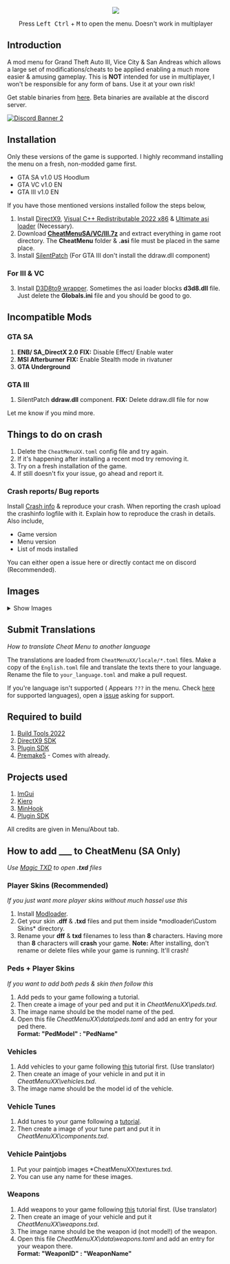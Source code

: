 
<p align="center">
  <img src="https://raw.githubusercontent.com/user-grinch/Cheat-Menu/master/images/logo.png">
  </p>
<p align="center">  
  Press <kbd>Left Ctrl</kbd> + <kbd>M</kbd> to open the menu. Doesn't work in multiplayer
</p>

## Introduction

A mod menu for Grand Theft Auto III, Vice City & San Andreas which allows a large set of modifications/cheats to be applied enabling a much more easier & amusing gameplay. This is **NOT** intended for use in multiplayer, I won't be responsible for any form of bans. Use it at your own risk!

Get stable binaries from [here](https://github.com/user-grinch/Cheat-Menu/releases). Beta binaries are available at the discord server.

[![Discord Banner 2](https://discordapp.com/api/guilds/689515979847237649/widget.png?style=banner2)](https://discord.com/invite/ZzW7kmf)

## Installation
Only these versions of the game is supported. I highly recommand installing the menu on a fresh, non-modded game first.
- GTA SA v1.0 US Hoodlum 
- GTA VC v1.0 EN
- GTA III v1.0 EN

If you have those mentioned versions installed follow the steps below,
1. Install [DirectX9](https://www.microsoft.com/en-us/download/details.aspx?id=35), [Visual C++ Redistributable 2022 x86](https://aka.ms/vs/17/release/vc_redist.x86.exe) & [Ultimate asi loader](https://github.com/ThirteenAG/Ultimate-ASI-Loader/releases) (Necessary).
2. Download [**CheatMenuSA/VC/III.7z**](https://github.com/user-grinch/Cheat-Menu/releases) and extract everything in game root directory. The **CheatMenu** folder & **.asi** file must be placed in the same place.
3. Install [SilentPatch](https://gtaforums.com/topic/669045-silentpatch/) (For GTA III don't install the ddraw.dll component)

### For III & VC
3. Install [D3D8to9 wrapper](https://github.com/crosire/d3d8to9/releases). Sometimes the asi loader blocks **d3d8.dll** file. Just delete the **Globals.ini** file and you should be good to go.

## Incompatible Mods
### GTA SA
1. **ENB/ SA_DirectX 2.0**  **FIX:** Disable Effect/ Enable water
2. **MSI Afterburner**  **FIX:**  Enable Stealth mode in rivatuner
3. **GTA Underground**

### GTA III
1. SilentPatch **ddraw.dll** component.  **FIX:**  Delete ddraw.dll file for now

Let me know if you mind more.

## Things to do on crash
1. Delete the `CheatMenuXX.toml` config file and try again.
2. If it's happening after installing a recent mod try removing it.
3. Try on a fresh installation of the game.
4. If still doesn't fix your issue, go ahead and report it.

### Crash reports/ Bug reports
Install [Crash info](https://www.mixmods.com.br/2021/06/crashinfo.html) & reproduce your crash. When reporting the crash upload the crashinfo logfile with it. Explain how to reproduce the crash in details. Also include,
- Game version
- Menu version
- List of mods installed

You can either open a issue here or directly contact me on discord (Recommended).

## Images
<details>
  <summary>Show Images</summary>
  <img src="https://raw.githubusercontent.com/user-grinch/Cheat-Menu/master/images/1.png">
  <img src="https://raw.githubusercontent.com/user-grinch/Cheat-Menu/master/images/2.png">
  <img src="https://raw.githubusercontent.com/user-grinch/Cheat-Menu/master/images/3.png">
  <img src="https://raw.githubusercontent.com/user-grinch/Cheat-Menu/master/images/4.png">
  <img src="https://raw.githubusercontent.com/user-grinch/Cheat-Menu/master/images/5.png">
  <img src="https://raw.githubusercontent.com/user-grinch/Cheat-Menu/master/images/6.png">
  <img src="https://raw.githubusercontent.com/user-grinch/Cheat-Menu/master/images/7.png">
  <img src="https://raw.githubusercontent.com/user-grinch/Cheat-Menu/master/images/8.png">
  <img src="https://raw.githubusercontent.com/user-grinch/Cheat-Menu/master/images/9.png">
  <img src="https://raw.githubusercontent.com/user-grinch/Cheat-Menu/master/images/10.png">
  <img src="https://raw.githubusercontent.com/user-grinch/Cheat-Menu/master/images/11.png">
  <img src="https://raw.githubusercontent.com/user-grinch/Cheat-Menu/master/images/12.png">
  <img src="https://raw.githubusercontent.com/user-grinch/Cheat-Menu/master/images/13.png">
  <img src="https://raw.githubusercontent.com/user-grinch/Cheat-Menu/master/images/14.png">
  <img src="https://raw.githubusercontent.com/user-grinch/Cheat-Menu/master/images/15.png">
  <img src="https://raw.githubusercontent.com/user-grinch/Cheat-Menu/master/images/16.png">
  <img src="https://raw.githubusercontent.com/user-grinch/Cheat-Menu/master/images/17.png">
  <img src="https://raw.githubusercontent.com/user-grinch/Cheat-Menu/master/images/18.png">
  <img src="https://raw.githubusercontent.com/user-grinch/Cheat-Menu/master/images/19.png">
</details>

## Submit Translations
*How to translate Cheat Menu to another language*

The translations are loaded from `CheatMenuXX/locale/*.toml` files. Make a copy of the `English.toml` file and translate the texts there to your language. Rename the file to `your_language.toml` and make a pull request. 

If you're language isn't supported ( Appears `???` in the menu. Check [here](https://github.com/user-grinch/Cheat-Menu/tree/master/tools/subset/in.txt) for supported languages), open a [issue](https://github.com/user-grinch/Cheat-Menu/issues) asking for support.


## Required to build
1. [Build Tools 2022](https://visualstudio.microsoft.com/downloads/#build-tools-for-visual-studio-2022)
2. [DirectX9 SDK](https://www.microsoft.com/en-us/download/details.aspx?id=6812)
4. [Plugin SDK](https://github.com/DK22Pac/plugin-sdk)
5. [Premake5](https://premake.github.io/) - Comes with already.

## Projects used
1. [ImGui](https://github.com/ocornut/imgui)
2. [Kiero](https://github.com/Rebzzel/kiero)
3. [MinHook](https://github.com/TsudaKageyu/minhook)
4. [Plugin SDK](https://github.com/DK22Pac/plugin-sdk)

All credits are given in Menu/About tab.

## How to add ___ to CheatMenu (SA Only)

*Use [Magic TXD](https://gtaforums.com/topic/851436-relopensrc-magictxd/) to open **.txd** files*

### Player Skins (Recommended)
*If you just want more player skins without much hassel use this*

1. Install [Modloader](https://github.com/thelink2012/modloader/releases/tag/v0.3.7).
2. Get your skin **.dff** & **.txd** files and put them inside *modloader\Custom Skins\* directory.
3. Rename your **dff** & **txd** filenames to less than **8** characters. Having more than **8** characters will **crash** your game.
**Note:** After installing, don't rename or delete files while your game is running. It'll crash!

### Peds + Player Skins
*If you want to add both peds & skin then follow this*

1. Add peds to your game following a tutorial.
2. Then create a image of your ped and put it in *CheatMenuXX\peds.txd*.
3. The image name should be the model name of the ped.
4. Open this file *CheatMenuXX\data\peds.toml* and add an entry for your ped there. <br/>
   **Format:  "PedModel" : "PedName"**
   
### Vehicles
1. Add vehicles to your game following [this](https://www.mixmods.com.br/2015/12/tutorial-adicionar-carros-sem-substituir.html) tutorial first. (Use translator)
2. Then create an image of your vehicle in and put it in *CheatMenuXX\vehicles.txd*.
3. The image name should be the model id of the vehicle.

### Vehicle Tunes
1. Add tunes to your game following a [tutorial](https://gtaforums.com/topic/481926-tutorial-how-to-add-tuning-parts/).
2. Then create a image of your tune part and put it in *CheatMenuXX\components.txd*.

### Vehicle Paintjobs
1. Put your paintjob images *CheatMenuXX\textures.txd.
2. You can use any name for these images.

### Weapons
1. Add weapons to your game following [this](https://www.mixmods.com.br/2016/05/tutorial-adicionar-armas-sem-substituir.html) tutorial first. (Use translator)
2. Then create an image of your vehicle and put it *CheatMenuXX\weapons.txd*.
3. The image name should be the weapon id (not model!) of the weapon.
4. Open this file *CheatMenuXX\data\weapons.toml* and add an entry for your weapon there.<br/>
   **Format:  "WeaponID" : "WeaponName"**
